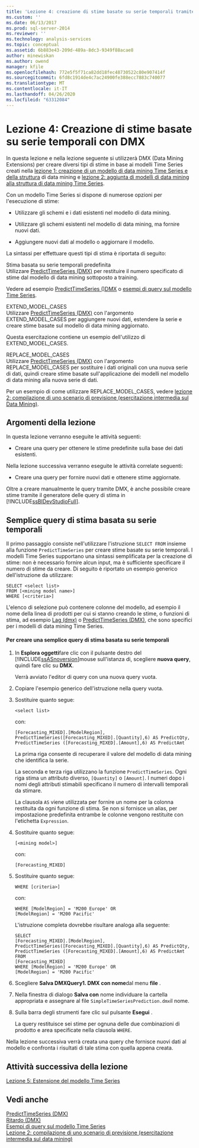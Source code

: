 ```yaml
---
title: 'Lezione 4: creazione di stime basate su serie temporali tramite DMX | Microsoft Docs'
ms.custom: ''
ms.date: 06/13/2017
ms.prod: sql-server-2014
ms.reviewer: ''
ms.technology: analysis-services
ms.topic: conceptual
ms.assetid: 6b883e43-209d-489a-8dc3-9349f88acae8
author: minewiskan
ms.author: owend
manager: kfile
ms.openlocfilehash: 772e5f5f71ca82dd18fec48730522c80e907414f
ms.sourcegitcommit: 6fd8c1914de4c7ac24900fe388ecc7883c740077
ms.translationtype: MT
ms.contentlocale: it-IT
ms.lasthandoff: 04/26/2020
ms.locfileid: "63312084"
---
```

# <a name="lesson-4-creating-time-series-predictions-using-dmx"></a>Lezione 4: Creazione di stime basate su serie temporali con DMX
  In questa lezione e nella lezione seguente si utilizzerà DMX (Data Mining Extensions) per creare diversi tipi di stime in base ai modelli Time Series creati nella [lezione 1: creazione di un modello di data mining Time Series e della struttura](../../2014/tutorials/lesson-1-creating-a-time-series-mining-model-and-mining-structure.md) di data mining e [lezione 2: aggiunta di modelli di data mining alla struttura di data mining Time Series](../../2014/tutorials/lesson-2-adding-mining-models-to-the-time-series-mining-structure.md).  
  
 Con un modello Time Series si dispone di numerose opzioni per l'esecuzione di stime:  
  
-   Utilizzare gli schemi e i dati esistenti nel modello di data mining.  
  
-   Utilizzare gli schemi esistenti nel modello di data mining, ma fornire nuovi dati.  
  
-   Aggiungere nuovi dati al modello o aggiornare il modello.  
  
 La sintassi per effettuare questi tipi di stima è riportata di seguito:  
  
 Stima basata su serie temporali predefinita  
 Utilizzare [PredictTimeSeries &#40;DMX&#41;](/sql/dmx/predicttimeseries-dmx) per restituire il numero specificato di stime dal modello di data mining sottoposto a training.  
  
 Vedere ad esempio [PredictTimeSeries &#40;&#41;DMX](/sql/dmx/predicttimeseries-dmx) o [esempi di query sul modello Time Series](../../2014/analysis-services/data-mining/time-series-model-query-examples.md).  
  
 EXTEND_MODEL_CASES  
 Utilizzare [PredictTimeSeries &#40;DMX&#41;](/sql/dmx/predicttimeseries-dmx) con l'argomento EXTEND_MODEL_CASES per aggiungere nuovi dati, estendere la serie e creare stime basate sul modello di data mining aggiornato.  
  
 Questa esercitazione contiene un esempio dell'utilizzo di EXTEND_MODEL_CASES.  
  
 REPLACE_MODEL_CASES  
 Utilizzare [PredictTimeSeries &#40;DMX&#41;](/sql/dmx/predicttimeseries-dmx) con l'argomento REPLACE_MODEL_CASES per sostituire i dati originali con una nuova serie di dati, quindi creare stime basate sull'applicazione dei modelli nel modello di data mining alla nuova serie di dati.  
  
 Per un esempio di come utilizzare REPLACE_MODEL_CASES, vedere [lezione 2: compilazione di uno scenario di previsione &#40;esercitazione intermedia sul Data Mining&#41;](../../2014/tutorials/lesson-2-building-a-forecasting-scenario-intermediate-data-mining-tutorial.md).  
  
## <a name="lesson-tasks"></a>Argomenti della lezione  
 In questa lezione verranno eseguite le attività seguenti:  
  
-   Creare una query per ottenere le stime predefinite sulla base dei dati esistenti.  
  
 Nella lezione successiva verranno eseguite le attività correlate seguenti:  
  
-   Creare una query per fornire nuovi dati e ottenere stime aggiornate.  
  
 Oltre a creare manualmente le query tramite DMX, è anche possibile creare stime tramite il generatore delle query di stima in [!INCLUDE[ssBIDevStudioFull](../includes/ssbidevstudiofull-md.md)].  
  
## <a name="simple-time-series-prediction-query"></a>Semplice query di stima basata su serie temporali  
 Il primo passaggio consiste nell'utilizzare l'istruzione `SELECT FROM` insieme alla funzione `PredictTimeSeries` per creare stime basate su serie temporali. I modelli Time Series supportano una sintassi semplificata per la creazione di stime: non è necessario fornire alcun input, ma è sufficiente specificare il numero di stime da creare. Di seguito è riportato un esempio generico dell'istruzione da utilizzare:  
  
```  
SELECT <select list>   
FROM [<mining model name>]   
WHERE [<criteria>]  
```  
  
 L'elenco di selezione può contenere colonne del modello, ad esempio il nome della linea di prodotti per cui si stanno creando le stime, o funzioni di stima, ad esempio [Lag &#40;dmx&#41;](/sql/dmx/lag-dmx) o [PredictTimeSeries &#40;DMX&#41;](/sql/dmx/predicttimeseries-dmx), che sono specifici per i modelli di data mining Time Series.  
  
#### <a name="to-create-a-simple-time-series-prediction-query"></a>Per creare una semplice query di stima basata su serie temporali  
  
1.  In **Esplora oggetti**fare clic con il pulsante destro del [!INCLUDE[ssASnoversion](../includes/ssasnoversion-md.md)]mouse sull'istanza di, scegliere **nuova query**, quindi fare clic su **DMX**.  
  
     Verrà avviato l'editor di query con una nuova query vuota.  
  
2.  Copiare l'esempio generico dell'istruzione nella query vuota.  
  
3.  Sostituire quanto segue:  
  
    ```  
    <select list>   
    ```  
  
     con:  
  
    ```  
    [Forecasting_MIXED].[ModelRegion],  
    PredictTimeSeries([Forecasting_MIXED].[Quantity],6) AS PredictQty,  
    PredictTimeSeries ([Forecasting_MIXED].[Amount],6) AS PredictAmt  
    ```  
  
     La prima riga consente di recuperare il valore del modello di data mining che identifica la serie.  
  
     La seconda e terza riga utilizzano la funzione `PredictTimeSeries`. Ogni riga stima un attributo diverso, `[Quantity]` o `[Amount]`. I numeri dopo i nomi degli attributi stimabili specificano il numero di intervalli temporali da stimare.  
  
     La clausola `AS` viene utilizzata per fornire un nome per la colonna restituita da ogni funzione di stima. Se non si fornisce un alias, per impostazione predefinita entrambe le colonne vengono restituite con l'etichetta `Expression`.  
  
4.  Sostituire quanto segue:  
  
    ```  
    [<mining model>]   
    ```  
  
     con:  
  
    ```  
    [Forecasting_MIXED]  
    ```  
  
5.  Sostituire quanto segue:  
  
    ```  
    WHERE [criteria>]   
    ```  
  
     con:  
  
    ```  
    WHERE [ModelRegion] = 'M200 Europe' OR  
    [ModelRegion] = 'M200 Pacific'  
    ```  
  
     L'istruzione completa dovrebbe risultare analoga alla seguente:  
  
    ```  
    SELECT  
    [Forecasting_MIXED].[ModelRegion],  
    PredictTimeSeries([Forecasting_MIXED].[Quantity],6) AS PredictQty,  
    PredictTimeSeries ([Forecasting_MIXED].[Amount],6) AS PredictAmt  
    FROM   
    [Forecasting_MIXED]  
    WHERE [ModelRegion] = 'M200 Europe' OR  
    [ModelRegion] = 'M200 Pacific'  
    ```  
  
6.  Scegliere **Salva DMXQuery1. DMX con nome**dal menu **file** .  
  
7.  Nella finestra di dialogo **Salva con** nome individuare la cartella appropriata e assegnare al file `SimpleTimeSeriesPrediction.dmx`il nome.  
  
8.  Sulla barra degli strumenti fare clic sul pulsante **Esegui** .  
  
     La query restituisce sei stime per ognuna delle due combinazioni di prodotto e area specificate nella clausola `WHERE`.  
  
 Nella lezione successiva verrà creata una query che fornisce nuovi dati al modello e confronta i risultati di tale stima con quella appena creata.  
  
## <a name="next-task-in-lesson"></a>Attività successiva della lezione  
 [Lezione 5: Estensione del modello Time Series](../../2014/tutorials/lesson-5-extending-the-time-series-model.md)  
  
## <a name="see-also"></a>Vedi anche  
 [PredictTimeSeries &#40;DMX&#41;](/sql/dmx/predicttimeseries-dmx)   
 [Ritardo &#40;DMX&#41;](/sql/dmx/lag-dmx)   
 [Esempi di query sul modello Time Series](../../2014/analysis-services/data-mining/time-series-model-query-examples.md)   
 [Lezione 2: compilazione di uno scenario di previsione &#40;esercitazione intermedia sul data mining&#41;](../../2014/tutorials/lesson-2-building-a-forecasting-scenario-intermediate-data-mining-tutorial.md)  
  
  
